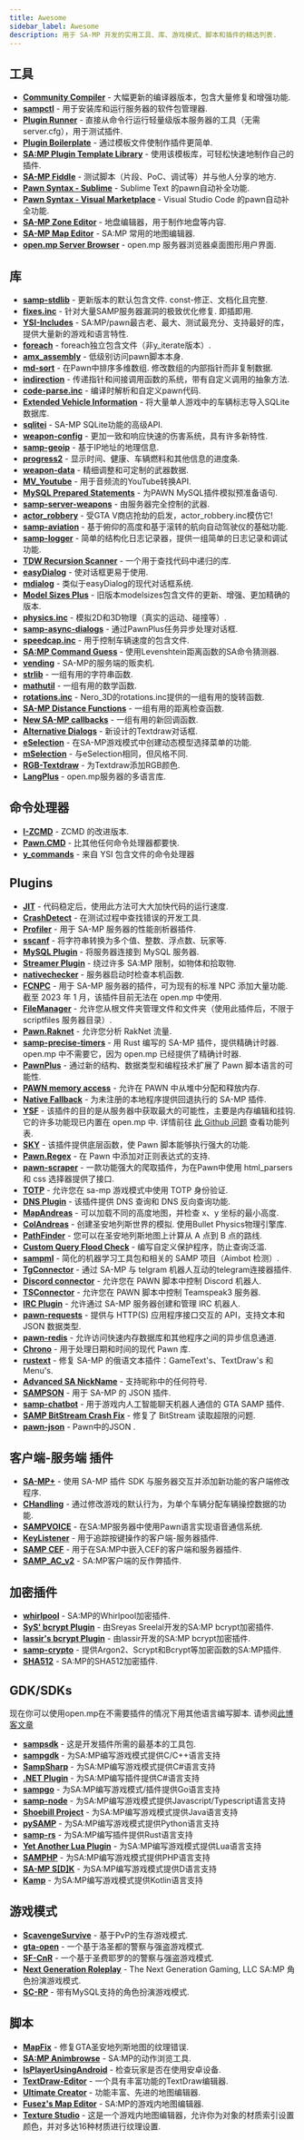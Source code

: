 ```yaml
---
title: Awesome
sidebar_label: Awesome
description: 用于 SA-MP 开发的实用工具、库、游戏模式、脚本和插件的精选列表.
---
```


## 工具

- **[Community Compiler](https://github.com/pawn-lang/compiler)** - 大幅更新的编译器版本，包含大量修复和增强功能.
- **[sampctl](https://github.com/Southclaws/sampctl)** - 用于安装库和运行服务器的软件包管理器.
- **[Plugin Runner](https://github.com/Zeex/samp-plugin-runner)** - 直接从命令行运行轻量级版本服务器的工具（无需 server.cfg），用于测试插件.
- **[Plugin Boilerplate](https://github.com/Southclaws/samp-plugin-boilerplate)** - 通过模板文件使制作插件更简单.
- **[SA:MP Plugin Template Library](https://github.com/katursis/samp-ptl)** - 使用该模板库，可轻松快速地制作自己的插件.
- **[SA-MP Fiddle](https://fiddle.sa-mp.dev)** - 测试脚本（片段、PoC、调试等）并与他人分享的地方.
- **[Pawn Syntax - Sublime](https://packagecontrol.io/packages/Pawn%20syntax)** - Sublime Text 的pawn自动补全功能.
- **[Pawn Syntax - Visual Marketplace](https://marketplace.visualstudio.com/items?itemName=southclaws.vscode-pawn)** - Visual Studio Code 的pawn自动补全功能.
- **[SA-MP Zone Editor](https://bitbucket.org/Grimrandomer/samp-zone-editor/downloads)** - 地盘编辑器，用于制作地盘等内容.
- **[SA-MP Map Editor](https://github.com/openmultiplayer/archive/raw/master/tools/Map%20Editor.zip)** - SA:MP 常用的地图编辑器.
- **[open.mp Server Browser](https://github.com/adib-yg/openmp-server-browser)** - open.mp 服务器浏览器桌面图形用户界面.

## 库

- **[samp-stdlib](https://github.com/pawn-lang/samp-stdlib)** - 更新版本的默认包含文件. const-修正、文档化且完整.
- **[fixes.inc](https://github.com/pawn-lang/sa-mp-fixes)** - 针对大量SAMP服务器漏洞的极致优化修复. 即插即用.
- **[YSI-Includes](https://github.com/pawn-lang/YSI-Includes)** - SA:MP/pawn最古老、最大、测试最充分、支持最好的库，提供大量新的游戏和语言特性.
- **[foreach](https://github.com/Open-GTO/foreach)** - foreach独立包含文件（非y_iterate版本）.
- **[amx_assembly](https://github.com/Zeex/amx_assembly)** - 低级别访问pawn脚本本身.
- **[md-sort](https://github.com/oscar-broman/md-sort)** - 在Pawn中排序多维数组. 修改数组的内部指针而非复制数据.
- **[indirection](https://github.com/Y-Less/indirection)** - 传递指针和间接调用函数的系统，带有自定义调用的抽象方法.
- **[code-parse.inc](https://github.com/Y-Less/code-parse.inc)** - 编译时解析和自定义pawn代码.
- **[Extended Vehicle Information](https://github.com/Vince0789/sa-mp-extended-vehicle-information)** - 将大量单人游戏中的车辆标志导入SQLite数据库.
- **[sqlitei](https://github.com/oscar-broman/sqlitei)** - SA-MP SQLite功能的高级API.
- **[weapon-config](https://github.com/oscar-broman/samp-weapon-config)** - 更加一致和响应快速的伤害系统，具有许多新特性.
- **[samp-geoip](https://github.com/Southclaws/SAMP-geoip)** - 基于IP地址的地理信息.
- **[progress2](https://github.com/Southclaws/progress2)** - 显示时间、健康、车辆燃料和其他信息的进度条.
- **[weapon-data](https://github.com/Southclaws/samp-weapon-data)** - 精细调整和可定制的武器数据.
- **[MV_Youtube](https://github.com/MichaelBelgium/MV_Youtube)** - 用于音频流的YouTube转换API.
- **[MySQL Prepared Statements](https://github.com/PatrickGTR/MySQL-Prepared-Statements)** - 为PAWN MySQL插件模拟预准备语句.
- **[samp-server-weapons](https://github.com/Brunoo16/samp-server-weapons)** - 由服务器完全控制的武器.
- **[actor_robbery](https://github.com/PatrickGTR/actor_robbery)** - 受GTA V商店抢劫的启发，actor_robbery.inc模仿它!
- **[samp-aviation](https://github.com/Southclaws/samp-aviation)** - 基于俯仰的高度和基于滚转的航向自动驾驶仪的基础功能.
- **[samp-logger](https://github.com/Southclaws/samp-logger)** - 简单的结构化日志记录器，提供一组简单的日志记录和调试功能.
- **[TDW Recursion Scanner](https://github.com/tdworg/samp-include-rscan)** - 一个用于查找代码中递归的库.
- **[easyDialog](https://github.com/Awsomedude/easyDialog)** - 使对话框更易于使用.
- **[mdialog](https://github.com/Open-GTO/mdialog)** - 类似于easyDialog的现代对话框系统.
- **[Model Sizes Plus](https://github.com/Crayder/Model-Sizes-Plus)** - 旧版本modelsizes包含文件的更新、增强、更加精确的版本.
- **[physics.inc](https://github.com/uPeppe/physics.inc)** - 模拟2D和3D物理（真实的运动、碰撞等）.
- **[samp-async-dialogs](https://github.com/AGraber/samp-async-dialogs)** - 通过PawnPlus任务异步处理对话框.
- **[speedcap.inc](https://github.com/openmultiplayer/archive/blob/master/includes/speedcap.inc)** - 用于控制车辆速度的包含文件.
- **[SA:MP Command Guess](https://github.com/Kirima2nd/samp-command-guess)** - 使用Levenshtein距离函数的SA命令猜测器.
- **[vending](https://github.com/wuzi/vending)** - SA-MP的服务端的贩卖机.
- **[strlib](https://github.com/oscar-broman/strlib)** - 一组有用的字符串函数.
- **[mathutil](https://github.com/ScavengeSurvive/mathutil)** - 一组有用的数学函数.
- **[rotations.inc](https://github.com/sampctl/rotations.inc)** - Nero_3D的rotations.inc提供的一组有用的旋转函数.
- **[SA-MP Distance Functions](https://github.com/Y-Less/samp-distance)** - 一组有用的距离检查函数.
- **[New SA-MP callbacks](https://github.com/emmet-jones/New-SA-MP-callbacks)** - 一组有用的新回调函数.
- **[Alternative Dialogs](https://github.com/NexiusTailer/Alternative-Dialogs)** - 新设计的Textdraw对话框.
- **[eSelection](https://github.com/TommyB123/eSelection)** - 在SA-MP游戏模式中创建动态模型选择菜单的功能.
- **[mSelection](https://github.com/alextwothousand/mSelection)** - 与eSelection相同，但风格不同.
- **[RGB-Textdraw](https://github.com/adib-yg/SAMP-RGB-Textdraw)** - 为Textdraw添加RGB颜色.
- **[LangPlus](https://github.com/mysy00/LangPlus)** - open.mp服务器的多语言库.

## 命令处理器

- **[I-ZCMD](https://github.com/YashasSamaga/I-ZCMD)** - ZCMD 的改进版本.
- **[Pawn.CMD](https://github.com/katursis/Pawn.CMD)** - 比其他任何命令处理器都要快.
- **[y_commands](https://github.com/pawn-lang/YSI-Includes/blob/5.x/YSI_Visual/y_commands.md)** - 来自 YSI 包含文件的命令处理器

## Plugins

- **[JIT](https://github.com/Zeex/samp-plugin-jit)** - 代码稳定后，使用此方法可大大加快代码的运行速度.
- **[CrashDetect](https://github.com/Zeex/samp-plugin-crashdetect)** - 在测试过程中查找错误的开发工具.
- **[Profiler](https://github.com/Zeex/samp-plugin-profiler)** - 用于 SA-MP 服务器的性能剖析器插件.
- **[sscanf](https://github.com/Y-Less/sscanf)** - 将字符串转换为多个值、整数、浮点数、玩家等.
- **[MySQL Plugin](https://github.com/pBlueG/SA-MP-MySQL)** - 将服务器连接到 MySQL 服务器.
- **[Streamer Plugin](https://github.com/samp-incognito/samp-streamer-plugin)** - 绕过许多 SA:MP 限制，如物体和拾取物.
- **[nativechecker](https://github.com/openmultiplayer/archive/raw/master/plugins/nativechecker.zip)** - 服务器启动时检查本机函数.
- **[FCNPC](https://github.com/ziggi/FCNPC)** - 用于 SA-MP 服务器的插件，可为现有的标准 NPC 添加大量功能. 截至 2023 年 1 月，该插件目前无法在 open.mp 中使用.
- **[FileManager](https://github.com/JaTochNietDan/SA-MP-FileManager)** - 允许您从根文件夹管理文件和文件夹（使用此插件后，不限于 scriptfiles 服务器目录）.
- **[Pawn.Raknet](https://github.com/katursis/Pawn.RakNet)** - 允许您分析 RakNet 流量.
- **[samp-precise-timers](https://github.com/bmisiak/samp-precise-timers)** - 用 Rust 编写的 SA-MP 插件，提供精确计时器. open.mp 中不需要它，因为 open.mp 已经提供了精确计时器.
- **[PawnPlus](https://github.com/IllidanS4/PawnPlus)** - 通过新的结构、数据类型和编程技术扩展了 Pawn 脚本语言的可能性.
- **[PAWN memory access](https://github.com/BigETI/pawn-memory)** - 允许在 PAWN 中从堆中分配和释放内存.
- **[Native Fallback](https://github.com/IllidanS4/NativeFallback)** - 为未注册的本地程序提供回退执行的 SA-MP 插件.
- **[YSF](https://github.com/IllidanS4/YSF)** - 该插件的目的是从服务器中获取最大的可能性，主要是内存编辑和挂钩. 它的许多功能现已内置在 open.mp 中. 详情前往 [此 Github 问题](https://github.com/openmultiplayer/open.mp/issues/189) 查看功能列表.
- **[SKY](https://github.com/oscar-broman/SKY)** - 该插件提供底层函数，使 Pawn 脚本能够执行强大的功能.
- **[Pawn.Regex](https://github.com/katursis/Pawn.Regex)** - 在 Pawn 中添加对正则表达式的支持.
- **[pawn-scraper](https://github.com/Sreyas-Sreelal/pawn-scraper)** - 一款功能强大的爬取插件，为在Pawn中使用 html_parsers 和 css 选择器提供了接口.
- **[TOTP](https://github.com/philip1337/samp-plugin-totp)** - 允许您在 sa-mp 游戏模式中使用 TOTP 身份验证.
- **[DNS Plugin](https://github.com/samp-incognito/samp-dns-plugin)** - 该插件提供 DNS 查询和 DNS 反向查询功能.
- **[MapAndreas](https://github.com/Southclaws/samp-plugin-mapandreas)** - 可以加载不同的高度地图，并检查 x、y 坐标的最小高度.
- **[ColAndreas](https://github.com/Pottus/ColAndreas)** - 创建圣安地列斯世界的模拟. 使用Bullet Physics物理引擎库.
- **[PathFinder](https://bitbucket.org/Pamdex/pathfinder/src/master)** - 您可以在圣安地列斯地图上计算从 A 点到 B 点的路线.
- **[Custom Query Flood Check](https://github.com/spmn/samp-custom-query-flood-check)** - 编写自定义保护程序，防止查询泛滥.
- **[sampml](https://github.com/YashasSamaga/sampml)** - 简化的机器学习工具包和相关的 SAMP 项目（Aimbot 检测）.
- **[TgConnector](https://github.com/Sreyas-Sreelal/tgconnector)** - 通过 SA-MP 与 telgram 机器人互动的telegram连接器插件.
- **[Discord connector](https://github.com/maddinat0r/samp-discord-connector)** - 允许您在 PAWN 脚本中控制 Discord 机器人.
- **[TSConnector](https://github.com/maddinat0r/samp-tsconnector)** - 允许您在 PAWN 脚本中控制 Teamspeak3 服务器.
- **[IRC Plugin](https://github.com/samp-incognito/samp-irc-plugin)** - 允许通过 SA-MP 服务器创建和管理 IRC 机器人.
- **[pawn-requests](https://github.com/Southclaws/pawn-requests)** - 提供与 HTTP(S) 应用程序接口交互的 API，支持文本和 JSON 数据类型.
- **[pawn-redis](https://github.com/Southclaws/pawn-redis)** - 允许访问快速内存数据库和其他程序之间的异步信息通道.
- **[Chrono](https://github.com/Southclaws/pawn-chrono)** - 用于处理日期和时间的现代 Pawn 库.
- **[rustext](https://github.com/ziggi/rustext)** - 修复 SA-MP 的俄语文本插件：GameText's、TextDraw's 和 Menu's.
- **[Advanced SA NickName](https://github.com/KrYpToDeN/Advanced-SA-NickName)** - 支持昵称中的任何符号.
- **[SAMPSON](https://github.com/Hual/SAMPSON)** - 用于 SA-MP 的 JSON 插件.
- **[samp-chatbot](https://github.com/SimoSbara/samp-chatbot)** - 用于游戏内人工智能聊天机器人通信的 GTA SAMP 插件.
- **[SAMP BitStream Crash Fix](https://github.com/AmyrAhmady/samp-bscrashfix)** - 修复了 BitStream 读取超限的问题.
- **[pawn-json](https://github.com/Southclaws/pawn-json)** - Pawn中的JSON .

## 客户端-服务端 插件

- **[SA-MP+](https://github.com/Hual/SA-MP-Plus)** - 使用 SA-MP 插件 SDK 与服务器交互并添加新功能的客户端修改程序.
- **[CHandling](https://github.com/dotSILENT/chandling)** - 通过修改游戏的默认行为，为单个车辆分配车辆操控数据的功能.
- **[SAMPVOICE](https://github.com/CyberMor/sampvoice)** - 在SA:MP服务器中使用Pawn语言实现语音通信系统.
- **[KeyListener](https://github.com/CyberMor/keylistener)** - 用于追踪按键操作的客户端-服务器插件.
- **[SAMP CEF](https://github.com/ZOTTCE/samp-cef)** - 用于在SA:MP中嵌入CEF的客户端和服务器插件.
- **[SAMP_AC_v2](https://github.com/Whitetigerswt/SAMP_AC_v2)** -  SA:MP客户端的反作弊插件.

## 加密插件

- **[whirlpool](https://github.com/Southclaws/samp-whirlpool)** - SA:MP的Whirlpool加密插件.
- **[SyS' bcrypt Plugin](https://github.com/Sreyas-Sreelal/samp-bcrypt)** - 由Sreyas Sreelal开发的SA:MP bcrypt加密插件.
- **[lassir's bcrypt Plugin](https://github.com/lassir/bcrypt-samp)** - 由lassir开发的SA:MP bcrypt加密插件.
- **[samp-crypto](https://github.com/alextwothousand/samp-crypto)** - 提供Argon2、Scrypt和Bcrypt等加密函数的SA:MP插件.
- **[SHA512](https://github.com/openmultiplayer/archive/raw/master/plugins/SHA512.zip)** - SA:MP的SHA512加密插件.

## GDK/SDKs

现在你可以使用open.mp在不需要插件的情况下用其他语言编写脚本. 请参阅[此博客文章](https://www.open.mp/blog/release-candidate-1)

- **[sampsdk](https://github.com/Zeex/samp-plugin-sdk)** - 这是开发插件所需的最基本的工具包.
- **[sampgdk](https://github.com/Zeex/sampgdk)** - 为SA:MP编写游戏模式提供C/C++语言支持
- **[SampSharp](https://github.com/ikkentim/SampSharp)** - 为SA:MP编写游戏模式提供C#语言支持
- **[.NET Plugin](https://github.com/Seregamil/.NET-plugin)** - 为SA:MP编写插件提供C#语言支持
- **[sampgo](https://github.com/sampgo/sampgo)** - 为SA:MP编写游戏模式/插件提供Go语言支持
- **[samp-node](https://github.com/AmyrAhmady/samp-node)** - 为SA:MP编写游戏模式提供Javascript/Typescript语言支持
- **[Shoebill Project](https://github.com/Shoebill/ShoebillPlugin)** - 为SA:MP编写游戏模式提供Java语言支持
- **[pySAMP](https://github.com/habecker/PySAMP)** - 为SA:MP编写游戏模式提供Python语言支持
- **[samp-rs](https://github.com/ZOTTCE/samp-rs)** - 为SA:MP编写插件提供Rust语言支持
- **[Yet Another Lua Plugin](https://github.com/IllidanS4/YALP)** - 为SA:MP编写游戏模式提供Lua语言支持
- **[SAMPHP](https://github.com/Lapayo/SAMPHP)** - 为SA:MP编写游戏模式提供PHP语言支持
- **[SA-MP S[D]K](https://github.com/Hual/SA-MP-S-D-K)** - 为SA:MP编写游戏模式提供D语言支持
- **[Kamp](https://github.com/Double-O-Seven/kamp)** - 为SA:MP编写游戏模式提供Kotlin语言支持

## 游戏模式

- **[ScavengeSurvive](https://github.com/Southclaws/ScavengeSurvive)** - 基于PvP的生存游戏模式.
- **[gta-open](https://github.com/PatrickGTR/gta-open)** - 一个基于洛圣都的警察与强盗游戏模式.
- **[SF-CnR](https://github.com/zeelorenc/sf-cnr)** - 一个基于圣费耶罗的的警察与强盗游戏模式.
- **[Next Generation Roleplay](https://github.com/NextGenerationGamingLLC/SA-MP-Development)** - The Next Generation Gaming, LLC SA:MP 角色扮演游戏模式.
- **[SC-RP](https://github.com/seanny/SC-RP)** - 带有MySQL支持的角色扮演游戏模式.

## 脚本

- **[MapFix](https://github.com/NexiusTailer/MapFix)** - 修复GTA圣安地列斯地图的纹理错误.
- **[SA:MP Animbrowse](https://github.com/Southclaws/samp-animbrowse)** - SA:MP的动作浏览工具.
- **[IsPlayerUsingAndroid](https://github.com/Fairuz-Afdhal/IsPlayerUsingAndroid)** - 检查玩家是否在使用安卓设备.
- **[TextDraw-Editor](https://github.com/Nickk888SAMP/TextDraw-Editor)** - 一个具有丰富功能的TextDraw编辑器.
- **[Ultimate Creator](https://github.com/NexiusTailer/Ultimate-Creator)** - 功能丰富、先进的地图编辑器.
- **[Fusez's Map Editor](https://github.com/fusez/Map-Editor-V3)** - SA:MP的游戏内地图编辑器.
- **[Texture Studio](https://github.com/Pottus/Texture-Studio)** - 这是一个游戏内地图编辑器，允许你为对象的材质索引设置颜色，并对多达16种材质进行纹理设置.
